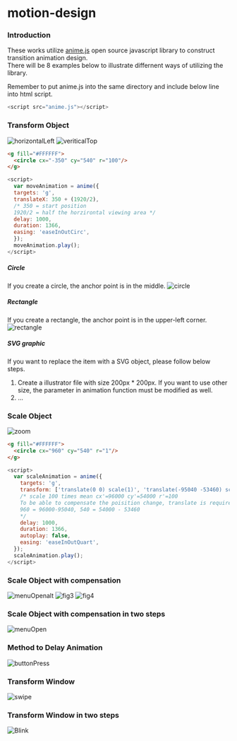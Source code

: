 # motion-design
### Introduction 
These works utilize [anime.js](http://anime-js.com) open source javascript library to construct transition animation design.  
There will be 8 examples below to illustrate differnent ways of utilizing the library.

Remember to put anime.js into the same directory and include below line into html script.  
```javascript
<script src="anime.js"></script>
```
### Transform Object
![horizontalLeft](././material/horizontalLeft.gif)
![veriticalTop](././material/verticalTop.gif)

```html
<g fill="#FFFFFF">
  <circle cx="-350" cy="540" r="100"/>
</g>
```
```javascript
<script>
  var moveAnimation = anime({
  targets: 'g',
  translateX: 350 + (1920/2), 
  /* 350 = start position 
  1920/2 = half the horzirontal viewing area */
  delay: 1000,
  duration: 1366,
  easing: 'easeInOutCirc',
  });
  moveAnimation.play();
</script>
```

##### Circle
If you create a circle, the anchor point is in the middle.
![circle](././material/figure-02.jpg)

##### Rectangle
If you create a rectangle, the anchor point is in the upper-left corner.
![rectangle](././material/figure-01.jpg)

##### SVG graphic
If you want to replace the item with a SVG object, please follow below steps.  
1. Create a illustrator file with size 200px * 200px. If you want to use other size, the parameter in animation function must be modified as well.  
2. ...


### Scale Object
![zoom](././material/zoom.gif)
```html
<g fill="#FFFFFF">
  <circle cx="960" cy="540" r="1"/>
</g>
```
```javascript
<script>
  var scaleAnimation = anime({
    targets: 'g',
    transform: ['translate(0 0) scale(1)', 'translate(-95040 -53460) scale(100)'],
    /* scale 100 times mean cx'=96000 cy'=54000 r'=100
    To be able to compensate the poisition change, translate is required
    960 = 96000-95040, 540 = 54000 - 53460
    */
    delay: 1000,
    duration: 1366,
    autoplay: false,
    easing: 'easeInOutQuart',
  });
  scaleAnimation.play();
</script>
```

### Scale Object with compensation
![menuOpenalt](././material/menuOpenalt.gif)
![fig3](././material/figure-03.jpg)
![fig4](././material/figure-04.jpg)
### Scale Object with compensation in two steps

![menuOpen](././material/menuOpen.gif)

### Method to Delay Animation
![buttonPress](././material/buttonPress.gif)

### Transform Window
![swipe](././material/swipe.gif)

### Transform Window in two steps
![Blink](././material/Blink.gif)
